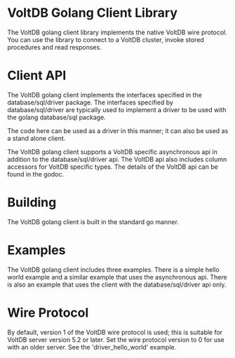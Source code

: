 VoltDB Golang Client Library
=========================

The VoltDB golang client library implements the native VoltDB wire protocol. You can
use the library to connect to a VoltDB cluster, invoke stored procedures and
read responses.

Client API
=========================

The VoltDB golang client implements the interfaces specified in the database/sql/driver
package.  The interfaces specified by database/sql/driver are typically used to implement 
a driver to be used with the golang database/sql package.

The code here can be used as a driver in this manner; it can also be used as a stand
alone client.

The VoltDB golang client supports a VoltDB specific asynchronous api in addition to the
database/sql/driver api.  The VoltDB api also includes column accessors for VoltDB
specific types.  The details of the VoltDB api can be found in the godoc.

Building
=========================

The VoltDB golang client is built in the standard go manner.

Examples
=========================
The VoltDB golang client includes three examples.  There is a simple hello world example
and a similar example that uses the asynchronous api.  There is also an example that 
uses the client with the database/sql/driver api only.

Wire Protocol
=========================
By default, version 1 of the VoltDB wire protocol is used; this is suitable for
VoltDB server version 5.2 or later.  Set the wire protocol version to 0 for use
with an older server.  See the 'driver_hello_world' example.
